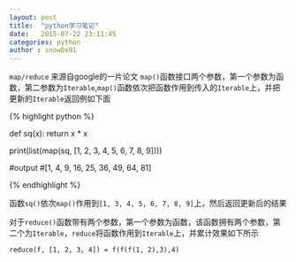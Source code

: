 ```yaml
---
layout: post
title:  "python学习笔记"
date:   2015-07-22 23:11:45
categories: python
author : snow0x01
---
```



`map/reduce` 来源自google的一片论文
`map()`函数接口两个参数，第一个参数为函数，第二参数为`Iterable`,`map()`函数依次把函数作用到传入的`Iterable`上，并把更新的`Iterable`返回例如下面

{% highlight python %}

def sq(x):
	return x * x

print(list(map(sq, [1, 2, 3, 4, 5, 6, 7, 8, 9])))

#output
#[1, 4, 9, 16, 25, 36, 49, 64, 81]


{% endhighlight %}

函数`sq()`依次`map()`作用到`[1, 3, 4, 5, 6, 7, 8, 9]`上，然后返回更新后的结果

对于`reduce()`函数带有两个参数，第一个参数为函数，该函数拥有两个参数，第二个为`Iterable`，`reduce`将函数作用到`Iterable`上，并累计效果如下所示

`reduce(f, [1, 2, 3, 4]) = f(f(f(1, 2),3),4)`







